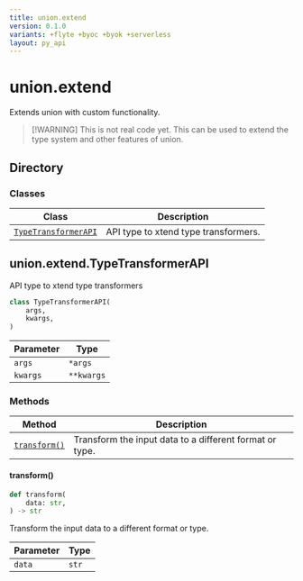 ```yaml
---
title: union.extend
version: 0.1.0
variants: +flyte +byoc +byok +serverless
layout: py_api
---
```


# union.extend


Extends union with custom functionality.

> [!WARNING] This is not real code yet.
> This can be used to extend the type system and other features of union.

## Directory

### Classes

| Class | Description |
|-|-|
| [`TypeTransformerAPI`](.././union.extend#unionextendtypetransformerapi) | API type to xtend type transformers. |

## union.extend.TypeTransformerAPI

API type to xtend type transformers


```python
class TypeTransformerAPI(
    args,
    kwargs,
)
```
| Parameter | Type |
|-|-|
| `args` | ``*args`` |
| `kwargs` | ``**kwargs`` |

### Methods

| Method | Description |
|-|-|
| [`transform()`](#transform) | Transform the input data to a different format or type. |


#### transform()

```python
def transform(
    data: str,
) -> str
```
Transform the input data to a different format or type.


| Parameter | Type |
|-|-|
| `data` | `str` |

